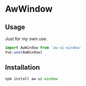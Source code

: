 # AwWindow

## Usage

Just for my own use.

```javascript
import AwWindow from 'aw-ui-window'
Vue.use(AwWindow)
```

## Installation

```javascript
npm install aw-ui-window
```


